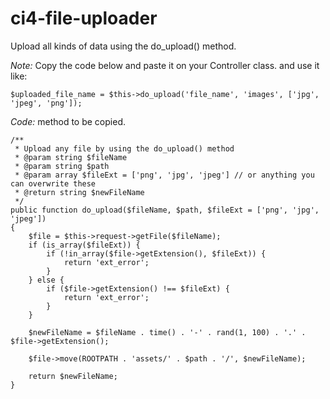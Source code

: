 # ci4-file-uploader
Upload all kinds of data using the do_upload() method.

*Note:* Copy the code below and paste it on your Controller class. and use it like:

    $uploaded_file_name = $this->do_upload('file_name', 'images', ['jpg', 'jpeg', 'png']);

*Code:* method to be copied.

    /**
     * Upload any file by using the do_upload() method
     * @param string $fileName
     * @param string $path
     * @param array $fileExt = ['png', 'jpg', 'jpeg'] // or anything you can overwrite these
     * @return string $newFileName
     */
    public function do_upload($fileName, $path, $fileExt = ['png', 'jpg', 'jpeg'])
    {
        $file = $this->request->getFile($fileName);
        if (is_array($fileExt)) {
            if (!in_array($file->getExtension(), $fileExt)) {
                return 'ext_error';
            }
        } else {
            if ($file->getExtension() !== $fileExt) {
                return 'ext_error';
            }
        }

        $newFileName = $fileName . time() . '-' . rand(1, 100) . '.' . $file->getExtension();

        $file->move(ROOTPATH . 'assets/' . $path . '/', $newFileName);

        return $newFileName;
    }
